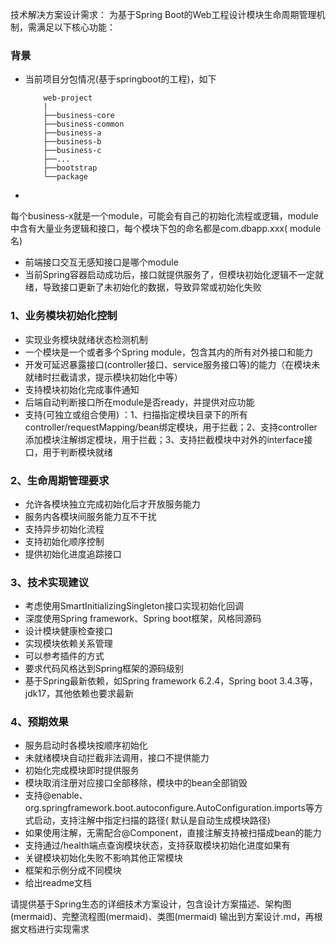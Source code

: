 技术解决方案设计需求： 为基于Spring Boot的Web工程设计模块生命周期管理机制，需满足以下核心功能：

### 背景

* 当前项目分包情况(基于springboot的工程)，如下
  ```text
      web-project
      |
      ├──business-core
      ├──business-common
      ├──business-a
      ├──business-b
      ├──business-c
      ├──...
      ├──bootstrap
      └──package
  ```
*

每个business-x就是一个module，可能会有自己的初始化流程或逻辑，module中含有大量业务逻辑和接口，每个模块下包的命名都是com.dbapp.xxx(
module名)

* 前端接口交互无感知接口是哪个module
* 当前Spring容器启动成功后，接口就提供服务了，但模块初始化逻辑不一定就绪，导致接口更新了未初始化的数据，导致异常或初始化失败

### 1、业务模块初始化控制

* 实现业务模块就绪状态检测机制
* 一个模块是一个或者多个Spring module，包含其内的所有对外接口和能力
* 开发可延迟暴露接口(controller接口、service服务接口等)的能力（在模块未就绪时拦截请求，提示模块初始化中等）
* 支持模块初始化完成事件通知
* 后端自动判断接口所在module是否ready，并提供对应功能
* 支持(可独立或组合使用)
  ：1、扫描指定模块目录下的所有controller/requestMapping/bean绑定模块，用于拦截；2、支持controller添加模块注解绑定模块，用于拦截；3、支持拦截模块中对外的interface接口，用于判断模块就绪

### 2、生命周期管理要求

* 允许各模块独立完成初始化后才开放服务能力
* 服务内各模块间服务能力互不干扰
* 支持异步初始化流程
* 支持初始化顺序控制
* 提供初始化进度追踪接口

### 3、技术实现建议

* 考虑使用SmartInitializingSingleton接口实现初始化回调
* 深度使用Spring framework、Spring boot框架，风格同源码
* 设计模块健康检查接口
* 实现模块依赖关系管理
* 可以参考插件的方式
* 要求代码风格达到Spring框架的源码级别
* 基于Spring最新依赖，如Spring framework 6.2.4，Spring boot 3.4.3等，jdk17，其他依赖也要求最新

### 4、预期效果

* 服务启动时各模块按顺序初始化
* 未就绪模块自动拦截非法调用，接口不提供能力
* 初始化完成模块即时提供服务
* 模块取消注册对应接口全部移除，模块中的bean全部销毁
* 支持@enable、org.springframework.boot.autoconfigure.AutoConfiguration.imports等方式启动，支持注解中指定扫描的路径(
  默认是自动生成模块路径)
* 如果使用注解，无需配合@Component，直接注解支持被扫描成bean的能力
* 支持通过/health端点查询模块状态，支持获取模块初始化进度如果有
* 关键模块初始化失败不影响其他正常模块
* 框架和示例分成不同模块
* 给出readme文档

请提供基于Spring生态的详细技术方案设计，包含设计方案描述、架构图(mermaid)、完整流程图(mermaid)、类图(mermaid)
输出到方案设计.md，再根据文档进行实现需求